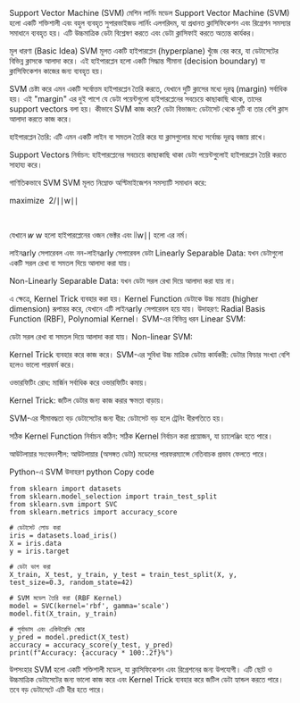 Support Vector Machine (SVM) মেশিন লার্নিং মডেল
Support Vector Machine (SVM) হলো একটি শক্তিশালী এবং বহুল ব্যবহৃত সুপারভাইজড লার্নিং এলগরিদম, যা প্রধানত ক্লাসিফিকেশন এবং রিগ্রেশন সমস্যার সমাধানে ব্যবহৃত হয়। এটি উচ্চমাত্রিক ডেটা বিশ্লেষণ করতে এবং ডেটা ক্লাসিফাই করতে অত্যন্ত কার্যকর।

মূল ধারণা (Basic Idea)
SVM মূলত একটি হাইপারপ্লেন (hyperplane) খুঁজে বের করে, যা ডেটাসেটের বিভিন্ন ক্লাসকে আলাদা করে। এই হাইপারপ্লেন হলো একটি সিদ্ধান্ত সীমানা (decision boundary) যা ক্লাসিফিকেশন কাজের জন্য ব্যবহৃত হয়।

SVM চেষ্টা করে এমন একটি সর্বোত্তম হাইপারপ্লেন তৈরি করতে, যেখানে দুটি ক্লাসের মধ্যে দূরত্ব (margin) সর্বাধিক হয়।
এই "margin" এর দুই পাশে যে ডেটা পয়েন্টগুলো হাইপারপ্লেনের সবচেয়ে কাছাকাছি থাকে, তাদের support vectors বলা হয়।
কীভাবে SVM কাজ করে?
ডেটা বিভাজন:
ডেটাসেট থেকে দুটি বা তার বেশি ক্লাস আলাদা করতে কাজ করে।

হাইপারপ্লেন তৈরি:
এটি এমন একটি লাইন বা সমতল তৈরি করে যা ক্লাসগুলোর মধ্যে সর্বোচ্চ দূরত্ব বজায় রাখে।

Support Vectors নির্বাচন:
হাইপারপ্লেনের সবচেয়ে কাছাকাছি থাকা ডেটা পয়েন্টগুলোই হাইপারপ্লেন তৈরি করতে সাহায্য করে।

গাণিতিকভাবে SVM
SVM মূলত নিম্নোক্ত অপ্টিমাইজেশন সমস্যাটি সমাধান করে:


maximize  2/∣∣w∣∣


​
 
যেখানে 
𝑤
w হলো হাইপারপ্লেনের ওজন ভেক্টর এবং ∣∣w∣∣ হলো এর নর্ম।

লাইনarly সেপারেবল এবং নন-লাইনarly সেপারেবল ডেটা
Linearly Separable Data:
যখন ডেটাগুলো একটি সরল রেখা বা সমতল দিয়ে আলাদা করা যায়।

Non-Linearly Separable Data:
যখন ডেটা সরল রেখা দিয়ে আলাদা করা যায় না।

এ ক্ষেত্রে, Kernel Trick ব্যবহার করা হয়।
Kernel Function ডেটাকে উচ্চ মাত্রায় (higher dimension) রূপান্তর করে, যেখানে এটি লাইনarly সেপারেবল হয়ে যায়।
উদাহরণ: Radial Basis Function (RBF), Polynomial Kernel।
SVM-এর বিভিন্ন ধরন
Linear SVM:

ডেটা সরল রেখা বা সমতল দিয়ে আলাদা করা যায়।
Non-linear SVM:

Kernel Trick ব্যবহার করে কাজ করে।
SVM-এর সুবিধা
উচ্চ মাত্রিক ডেটায় কার্যকরী:
ডেটার ফিচার সংখ্যা বেশি হলেও ভালো পারফর্ম করে।

ওভারফিটিং রোধ:
মার্জিন সর্বাধিক করে ওভারফিটিং কমায়।

Kernel Trick:
জটিল ডেটার জন্য কাজ করার ক্ষমতা বাড়ায়।

SVM-এর সীমাবদ্ধতা
বড় ডেটাসেটের জন্য ধীর:
ডেটাসেট বড় হলে ট্রেনিং ধীরগতিতে হয়।

সঠিক Kernel Function নির্বাচন কঠিন:
সঠিক Kernel নির্বাচন করা প্রয়োজন, যা চ্যালেঞ্জিং হতে পারে।

আউটলায়ার সংবেদনশীল:
আউটলায়ার (অসঙ্গত ডেটা) মডেলের পারফরম্যান্সে নেতিবাচক প্রভাব ফেলতে পারে।

Python-এ SVM উদাহরণ
python
Copy code

```
from sklearn import datasets
from sklearn.model_selection import train_test_split
from sklearn.svm import SVC
from sklearn.metrics import accuracy_score

# ডেটাসেট লোড করা
iris = datasets.load_iris()
X = iris.data
y = iris.target

# ডেটা ভাগ করা
X_train, X_test, y_train, y_test = train_test_split(X, y, test_size=0.3, random_state=42)

# SVM মডেল তৈরি করা (RBF Kernel)
model = SVC(kernel='rbf', gamma='scale')
model.fit(X_train, y_train)

# পূর্বাভাস এবং একিউরেসি স্কোর
y_pred = model.predict(X_test)
accuracy = accuracy_score(y_test, y_pred)
print(f"Accuracy: {accuracy * 100:.2f}%")
```
উপসংহার
SVM হলো একটি শক্তিশালী মডেল, যা ক্লাসিফিকেশন এবং রিগ্রেশনের জন্য উপযোগী। এটি ছোট ও উচ্চমাত্রিক ডেটাসেটের জন্য ভালো কাজ করে এবং Kernel Trick ব্যবহার করে জটিল ডেটা হ্যান্ডল করতে পারে। তবে বড় ডেটাসেটে এটি ধীর হতে পারে।